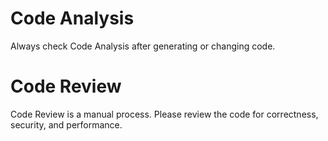 # Code Analysis

Always check Code Analysis after generating or changing code.

# Code Review

Code Review is a manual process. Please review the code for correctness, security, and performance.
